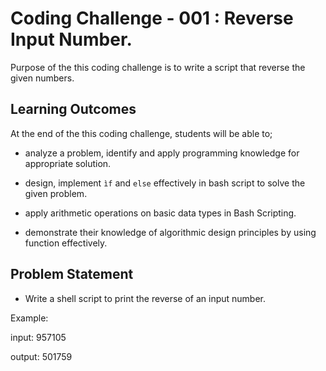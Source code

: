 # Coding Challenge - 001 : Reverse Input Number.

Purpose of the this coding challenge is to write a script that reverse the given numbers.


## Learning Outcomes

At the end of the this coding challenge, students will be able to;

- analyze a problem, identify and apply programming knowledge for appropriate solution.

- design, implement `ìf` and `else` effectively in bash script to solve the given problem.

- apply arithmetic operations on basic data types in Bash Scripting.

- demonstrate their knowledge of algorithmic design principles by using function effectively.

   
## Problem Statement

- Write a shell script to print the reverse of an input number.


Example:

input: 957105

output: 501759
